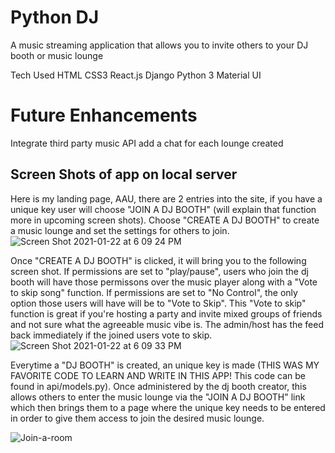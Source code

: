 # Python DJ
A music streaming application that allows you to invite others to your DJ booth or music lounge

Tech Used
HTML
CSS3
React.js
Django
Python 3
Material UI

# Future Enhancements
Integrate third party music API
add a chat for each lounge created

## Screen Shots of app on local server
Here is my landing page, AAU, there are 2 entries into the site, if you have a unique key user will choose "JOIN A DJ BOOTH" (will explain that function more in upcoming screen shots). Choose "CREATE A DJ BOOTH" to create a music lounge and set the settings for others to join.
![Screen Shot 2021-01-22 at 6 09 24 PM](https://user-images.githubusercontent.com/73125103/105558713-2d272500-5cdd-11eb-917d-333a4b9a7d83.png)


Once "CREATE A DJ BOOTH" is clicked, it will bring you to the following screen shot. If permissions are set to "play/pause", users who join the dj booth will have those permissons over the music player along with a "Vote to skip song" function. If permissions are set to "No Control", the only option those users will have will be to "Vote to Skip". This "Vote to skip" function is great if you're hosting a party and invite mixed groups of friends and not sure what the agreeable music vibe is. The admin/host has the feed back immediately if the joined users vote to skip. 
![Screen Shot 2021-01-22 at 6 09 33 PM](https://user-images.githubusercontent.com/73125103/105558903-d0783a00-5cdd-11eb-8426-45f67653ff6f.png)

Everytime a "DJ BOOTH" is created, an unique key is made (THIS WAS MY FAVORITE CODE TO LEARN AND WRITE IN THIS APP! This code can be found in api/models.py). Once administered by the dj booth creator, this allows others to enter the music lounge via the "JOIN A DJ BOOTH" link which then brings them to a page where the unique key needs to be entered in order to give them access to join the desired music lounge.

![Join-a-room](https://user-images.githubusercontent.com/73125103/105560552-16370180-5ce2-11eb-9aad-492c65174c69.png)









